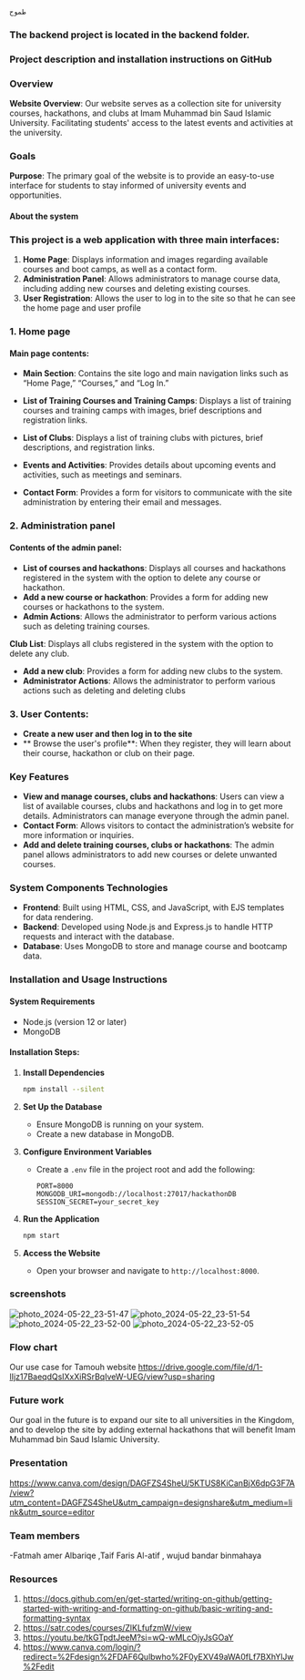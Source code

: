                                                                                                                 
                                                                                                            طموح 
### The backend project is located in the backend folder.
### Project description and installation instructions on GitHub

### Overview 
**Website Overview**: Our website serves as a collection site for university courses, hackathons, and clubs at Imam Muhammad bin Saud Islamic University.
Facilitating students' access to the latest events and activities at the university.

### Goals 
**Purpose**: The primary goal of the website is to provide an easy-to-use interface for students to stay informed of university events and opportunities.

#### About the system

### This project is a web application with three main interfaces:
1. **Home Page**: Displays information and images regarding available courses and boot camps, as well as a contact form.
2. **Administration Panel**: Allows administrators to manage course data, including adding new courses and deleting existing courses.
3. **User Registration**: Allows the user to log in to the site so that he can see the home page and user profile

### 1. Home page

#### Main page contents:
- **Main Section**: Contains the site logo and main navigation links such as “Home Page,” “Courses,” and “Log In.”
- **List of Training Courses and Training Camps**: Displays a list of training courses and training camps with images, brief descriptions and registration links.

- **List of Clubs**: Displays a list of training clubs with pictures, brief descriptions, and registration links.

- **Events and Activities**: Provides details about upcoming events and activities, such as meetings and seminars.
- **Contact Form**: Provides a form for visitors to communicate with the site administration by entering their email and messages.


### 2. Administration panel

#### Contents of the admin panel:
- **List of courses and hackathons**: Displays all courses and hackathons registered in the system with the option to delete any course or hackathon.
- **Add a new course or hackathon**: Provides a form for adding new courses or hackathons to the system.
- **Admin Actions**: Allows the administrator to perform various actions such as deleting training courses.

 **Club List**: Displays all clubs registered in the system with the option to delete any club.
- **Add a new club**: Provides a form for adding new clubs to the system.
- **Administrator Actions**: Allows the administrator to perform various actions such as deleting and deleting clubs

### 3. User Contents:
- **Create a new user and then log in to the site**
- ** Browse the user's profile**: When they register, they will learn about their course, hackathon or club on their page.

### Key Features
- **View and manage courses, clubs and hackathons**: Users can view a list of available courses, clubs and hackathons and log in to get more details. Administrators can manage everyone through the admin panel.
- **Contact Form**: Allows visitors to contact the administration’s website for more information or inquiries.
- **Add and delete training courses, clubs or hackathons**: The admin panel allows administrators to add new courses or delete unwanted courses.

### System Components Technologies
- **Frontend**: Built using HTML, CSS, and JavaScript, with EJS templates for data rendering.
- **Backend**: Developed using Node.js and Express.js to handle HTTP requests and interact with the database.
- **Database**: Uses MongoDB to store and manage course and bootcamp data.

### Installation and Usage Instructions

#### System Requirements
- Node.js (version 12 or later)
- MongoDB

#### Installation Steps:


1. **Install Dependencies**
   ```sh
   npm install --silent	
   ```

2. **Set Up the Database**
   - Ensure MongoDB is running on your system.
   - Create a new database in MongoDB.

3. **Configure Environment Variables**
   - Create a `.env` file in the project root and add the following:
     ```
     PORT=8000
     MONGODB_URI=mongodb://localhost:27017/hackathonDB
     SESSION_SECRET=your_secret_key
     ```

3. **Run the Application**
   ```sh
   npm start
   ```

4. **Access the Website**
   - Open your browser and navigate to `http://localhost:8000`.


 
 ### screenshots  
 
![photo_2024-05-22_23-51-47](https://github.com/IdilMohamed/cs346-project/assets/124617575/6a8a534a-bb52-4716-9b58-1172aa5e9bcc)
![photo_2024-05-22_23-51-54](https://github.com/IdilMohamed/cs346-project/assets/124617575/51049729-d1a3-415f-8c23-4f1a076921bf)
![photo_2024-05-22_23-52-00](https://github.com/IdilMohamed/cs346-project/assets/124617575/c1ea52a9-ab1e-45b7-9ad8-72ce379fa5a6)
![photo_2024-05-22_23-52-05](https://github.com/IdilMohamed/cs346-project/assets/124617575/2dd44172-5ca1-4f93-b4bc-97c01494ad0c)


### Flow chart 
Our use case for Tamouh website 
https://drive.google.com/file/d/1-lIjz17BaeqdQsIXxXiRSrBqIveW-UEG/view?usp=sharing



### Future work
Our goal in the future is to expand our site to all universities in the Kingdom,
and to develop the site by adding external hackathons that will benefit Imam Muhammad bin Saud Islamic University.


### Presentation 
https://www.canva.com/design/DAGFZS4SheU/5KTUS8KiCanBjX6dpG3F7A/view?utm_content=DAGFZS4SheU&utm_campaign=designshare&utm_medium=link&utm_source=editor
### Team members
-Fatmah amer Albariqe ,Taif Faris Al-atif , wujud bandar binmahaya
  

### Resources
1. https://docs.github.com/en/get-started/writing-on-github/getting-started-with-writing-and-formatting-on-github/basic-writing-and-formatting-syntax 
2. https://satr.codes/courses/ZlKLfufzmW/view
3. https://youtu.be/tkGTpdtJeeM?si=wQ-wMLcOjyJsGOaY
4.  https://www.canva.com/login/?redirect=%2Fdesign%2FDAF6Qulbwho%2F0yEXV49aWA0fLf7BXhYlJw%2Fedit


